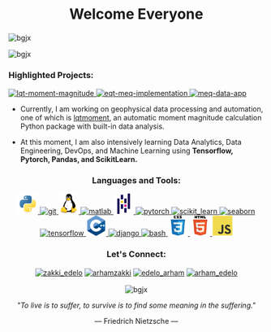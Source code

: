 <h1 align='center'> Welcome Everyone</h1>

<p><img align="center" src="https://github-readme-stats.vercel.app/api?username=bgjx&show_icons=true&locale=en&theme=gotham&hide_border=true" alt="bgjx" /></p>
<p><img align="center" src="https://github-readme-stats.vercel.app/api/top-langs?username=bgjx&show_icons=true&locale=en&layout=compact&theme=gotham&hide_border=true" alt="bgjx" /></p>

<h3 align="left">Highlighted Projects:</h3>

<div align="left">
  <div style="display: inline;">
    <a href="https://github.com/bgjx/lqt-moment-magnitude">
      <img src="https://github-readme-stats.vercel.app/api/pin/?username=bgjx&repo=lqt-moment-magnitude&theme=gotham&hide_border=true" alt="lqt-moment-magnitude" />
    </a>
  </div>
  <div style="display: inline;">
    <a href="https://github.com/bgjx/eqt-meq-implementation">
      <img src="https://github-readme-stats.vercel.app/api/pin/?username=bgjx&repo=eqt-meq-implementation&theme=gotham&hide_border=true" alt="eqt-meq-implementation" />
    </a>
  </div>
  <div style="display: inline;">
    <a href="https://github.com/bgjx/meq-data-app">
      <img src="https://github-readme-stats.vercel.app/api/pin/?username=bgjx&repo=meq-data-app&theme=gotham&hide_border=true" alt="meq-data-app" />
    </a>
  </div>
</div>

- Currently, I am working on geophysical data processing and automation, one of which is [lqtmoment](https://github.com/bgjx/lqt-moment-magnitude), an automatic moment magnitude calculation Python package with built-in data analysis.

- At this moment, I am also intensively learning Data Analytics, Data Engineering, DevOps, and Machine Learning using **Tensorflow, Pytorch, Pandas, and ScikitLearn.**

<h3 align="center">Languages and Tools:</h3>
<p align="center"> 
  <a href="https://www.postgresql.org" target="_blank" rel="noreferrer"> <img src="https://raw.githubusercontent.com/devicons/devicon/master/icons/python/python-original.svg" alt="python" width="40" height="40"/> </a> 
  <a href="https://git-scm.com/" target="_blank" rel="noreferrer"> <img src="https://www.vectorlogo.zone/logos/git-scm/git-scm-icon.svg" alt="git" width="40" height="40"/> </a> 
  <a href="https://developer.mozilla.org/en-US/docs/Web/JavaScript" target="_blank" rel="noreferrer"> <img src="https://raw.githubusercontent.com/devicons/devicon/master/icons/linux/linux-original.svg" alt="linux" width="40" height="40"/> </a>
  <a href="https://www.mathworks.com/" target="_blank" rel="noreferrer"> <img src="https://upload.wikimedia.org/wikipedia/commons/2/21/Matlab_Logo.png" alt="matlab" width="40" height="40"/> </a> 
  <a href="https://pandas.pydata.org/" target="_blank" rel="noreferrer"> <img src="https://raw.githubusercontent.com/devicons/devicon/2ae2a900d2f041da66e950e4d48052658d850630/icons/pandas/pandas-original.svg" alt="pandas" width="40" height="40"/> </a> 
  <a href="https://pytorch.org/" target="_blank" rel="noreferrer"> <img src="https://www.vectorlogo.zone/logos/pytorch/pytorch-icon.svg" alt="pytorch" width="40" height="40"/> </a> 
  <a href="https://scikit-learn.org/" target="_blank" rel="noreferrer"> <img src="https://upload.wikimedia.org/wikipedia/commons/0/05/Scikit_learn_logo_small.svg" alt="scikit_learn" width="40" height="40"/> </a> 
  <a href="https://seaborn.pydata.org/" target="_blank" rel="noreferrer"> <img src="https://seaborn.pydata.org/_images/logo-mark-lightbg.svg" alt="seaborn" width="40" height="40"/> </a>
  <a href="https://www.tensorflow.org" target="_blank" rel="noreferrer"> <img src="https://www.vectorlogo.zone/logos/tensorflow/tensorflow-icon.svg" alt="tensorflow" width="40" height="40"/> </a>
  <a href="https://www.w3schools.com/cpp/" target="_blank" rel="noreferrer"> <img src="https://raw.githubusercontent.com/devicons/devicon/master/icons/cplusplus/cplusplus-original.svg" alt="cplusplus" width="40" height="40"/> </a> 
  <a href="https://www.djangoproject.com/" target="_blank" rel="noreferrer"> <img src="https://cdn.worldvectorlogo.com/logos/django.svg" alt="django" width="40" height="40"/> </a> 
  <a href="https://www.gnu.org/software/bash/" target="_blank" rel="noreferrer"> <img src="https://www.vectorlogo.zone/logos/gnu_bash/gnu_bash-icon.svg" alt="bash" width="40" height="40"/> </a> 
  <a href="https://www.w3schools.com/css/" target="_blank" rel="noreferrer"> <img src="https://raw.githubusercontent.com/devicons/devicon/master/icons/css3/css3-original-wordmark.svg" alt="css3" width="40" height="40"/> </a> 
  <a href="https://www.w3.org/html/" target="_blank" rel="noreferrer"> <img src="https://raw.githubusercontent.com/devicons/devicon/master/icons/html5/html5-original-wordmark.svg" alt="html5" width="40" height="40"/> </a> 
  <a href="https://developer.mozilla.org/en-US/docs/Web/JavaScript" target="_blank" rel="noreferrer"> <img src="https://raw.githubusercontent.com/devicons/devicon/master/icons/javascript/javascript-original.svg" alt="javascript" width="40" height="40"/> </a>
</p>

<h3 align="center">Let's Connect:</h3>
<p align="center">
<a href="https://twitter.com/zakki_edelo" target="blank"><img align="center" src="https://raw.githubusercontent.com/rahuldkjain/github-profile-readme-generator/master/src/images/icons/Social/twitter.svg" alt="zakki_edelo" height="30" width="40" /></a>
<a href="https://linkedin.com/in/arhamzakki" target="blank"><img align="center" src="https://raw.githubusercontent.com/rahuldkjain/github-profile-readme-generator/master/src/images/icons/Social/linked-in-alt.svg" alt="arhamzakki" height="30" width="40" /></a>
<a href="https://instagram.com/edelo_arham" target="blank"><img align="center" src="https://raw.githubusercontent.com/rahuldkjain/github-profile-readme-generator/master/src/images/icons/Social/instagram.svg" alt="edelo_arham" height="30" width="40" /></a>
<a href="https://www.hackerrank.com/arham_edelo" target="blank"><img align="center" src="https://raw.githubusercontent.com/rahuldkjain/github-profile-readme-generator/master/src/images/icons/Social/hackerrank.svg" alt="arham_edelo" height="30" width="40" /></a>
</p>

<p align="center"><img align="center" src="https://github-readme-streak-stats.herokuapp.com/?user=bgjx&theme=gotham&hide_border=true" alt="bgjx" /></p>
<p align='center'><i align="center">
    "To live is to suffer, to survive is to find some meaning in the suffering."
</i> </p>
<p align="center">— Friedrich Nietzsche —</p>
